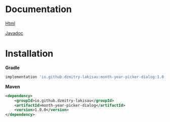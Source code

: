 # Documentation

[Html](https://dzmitry-lakisau.github.io/MonthYearPickerDialog/docs/html/index.html)

[Javadoc](https://dzmitry-lakisau.github.io/MonthYearPickerDialog/docs/javadoc/index.html)

# Installation

**Gradle**
```gradle  
implementation 'io.github.dzmitry-lakisau:month-year-picker-dialog:1.0.0'  
```

**Maven**
```xml  
<dependency>  
	<groupId>io.github.dzmitry-lakisau</groupId>  
	<artifactId>month-year-picker-dialog</artifactId>  
	<version>1.0.0</version>  
</dependency>  
```